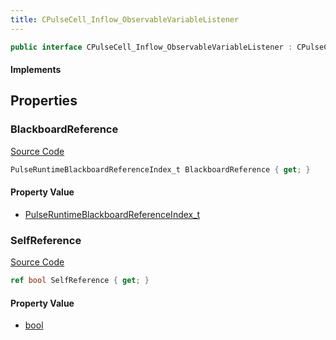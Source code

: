 ```yaml
---
title: CPulseCell_Inflow_ObservableVariableListener
---
```


```csharp
public interface CPulseCell_Inflow_ObservableVariableListener : CPulseCell_Inflow_BaseEntrypoint, CPulseCell_BaseFlow, CPulseCell_Base, ISchemaClass<CPulseCell_Base>, ISchemaClass<CPulseCell_BaseFlow>, ISchemaClass<CPulseCell_Inflow_BaseEntrypoint>, ISchemaClass<CPulseCell_Inflow_ObservableVariableListener>, ISchemaField, ISchemaClass, INativeHandle
```

#### Implements

## Properties

### BlackboardReference

[Source Code](https://github.com/swiftly-solution/swiftlys2/blob/beta/managed/src/SwiftlyS2.Generated/Schemas/Interfaces/CPulseCell_Inflow_ObservableVariableListener.cs#L16)

```csharp
PulseRuntimeBlackboardReferenceIndex_t BlackboardReference { get; }
```

#### Property Value

- [PulseRuntimeBlackboardReferenceIndex_t](/docs/api/shared/schemadefinitions/pulseruntimeblackboardreferenceindex_t)

### SelfReference

[Source Code](https://github.com/swiftly-solution/swiftlys2/blob/beta/managed/src/SwiftlyS2.Generated/Schemas/Interfaces/CPulseCell_Inflow_ObservableVariableListener.cs#L18)

```csharp
ref bool SelfReference { get; }
```

#### Property Value

- [bool](https://learn.microsoft.com/dotnet/api/system.boolean)

